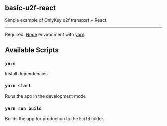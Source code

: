 ## basic-u2f-react

Simple example of OnlyKey u2f transport + React.

---

Required: [Node](http://nodejs.org) environment with [yarn](https://yarnpkg.com/).

## Available Scripts

### `yarn`

Install dependencies.

### `yarn start`

Runs the app in the development mode.

### `yarn run build`

Builds the app for production to the `build` folder.

